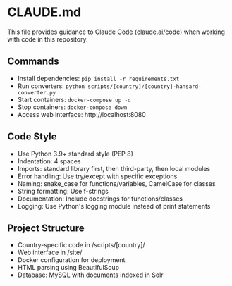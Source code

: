 # CLAUDE.md

This file provides guidance to Claude Code (claude.ai/code) when working with code in this repository.

## Commands
- Install dependencies: `pip install -r requirements.txt`
- Run converters: `python scripts/[country]/[country]-hansard-converter.py`
- Start containers: `docker-compose up -d`
- Stop containers: `docker-compose down`
- Access web interface: http://localhost:8080

## Code Style
- Use Python 3.9+ standard style (PEP 8)
- Indentation: 4 spaces
- Imports: standard library first, then third-party, then local modules
- Error handling: Use try/except with specific exceptions
- Naming: snake_case for functions/variables, CamelCase for classes
- String formatting: Use f-strings
- Documentation: Include docstrings for functions/classes
- Logging: Use Python's logging module instead of print statements

## Project Structure
- Country-specific code in /scripts/[country]/
- Web interface in /site/
- Docker configuration for deployment
- HTML parsing using BeautifulSoup
- Database: MySQL with documents indexed in Solr